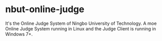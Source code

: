 nbut-online-judge
=================

It's the Online Judge System of Ningbo University of Technology. A moe Online Judge System running in Linux and the Judge Client is running in Windows 7+.
